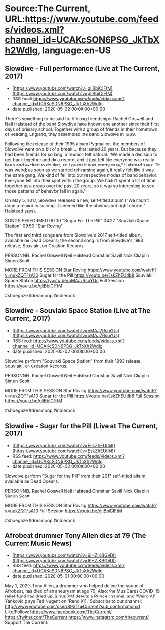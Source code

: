 # Source:The Current, URL:https://www.youtube.com/feeds/videos.xml?channel_id=UCAKcSON6PSG_JkTbXh2WdIg, language:en-US

## Slowdive - Full performance (Live at The Current, 2017)
 - [https://www.youtube.com/watch?v=gliBbiCIFtM](https://www.youtube.com/watch?v=gliBbiCIFtM)
 - RSS feed: https://www.youtube.com/feeds/videos.xml?channel_id=UCAKcSON6PSG_JkTbXh2WdIg
 - date published: 2020-05-02 00:00:00+00:00

There's something to be said for lifelong friendships. Rachel Goswell and Neil Halstead of the band Slowdive have known one another since their first days of primary school. Together with a group of friends in their hometown of Reading, England, they assembled the band Slowdive in 1989.

Following the release of their 1995 album Pygmalion, the members of Slowdive went on a bit of a break … that lasted 20 years. But because they had been friends for so long, a reunion felt natural. "We made a decision to get back together and do a record, and it just felt like everyone was really keen and excited to do that, so I guess it was pretty easy," Halstead says. "It was weird; as soon as we started rehearsing again, it really felt like it was the same gang. We kind of fell into our respective modes of band behavior. Everyone fell into their spot within the group. We hadn't spent a lot of time together as a group over the past 20 years, so it was so interesting to see those patterns of behavior fall in again."

On May 5, 2017, Slowdive released a new, self-titled album ("We hadn't done a record in so long, it seemed like the obvious but right choice," Halstead says). 

SONGS PERFORMED
00:00 "Sugar For The Pill"
04:27 "Souvlaki Space Station"
09:50 "Star Roving"

The first and third songs are from Slowdive's 2017 self-titled album, available on Dead Oceans; the second song is from Slowdive's 1993 release, Souvlaki, on Creation Records.

PERSONNEL
Rachel Goswell
Neil Halstead
Christian Savill
Nick Chaplin
Simon Scott

MORE FROM THIS SESSION
Star Roving https://www.youtube.com/watch?v=nukZQTFsA10
Sugar for the Pill https://youtu.be/EskZhEUtlb8
Souvlaki Space Station https://youtu.be/oMAJ7RsuYUs
Full Session https://youtu.be/gliBbiCIFtM

#shoegaze #dreampop #indierock

## Slowdive - Souvlaki Space Station (Live at The Current, 2017)
 - [https://www.youtube.com/watch?v=oMAJ7RsuYUs](https://www.youtube.com/watch?v=oMAJ7RsuYUs)
 - RSS feed: https://www.youtube.com/feeds/videos.xml?channel_id=UCAKcSON6PSG_JkTbXh2WdIg
 - date published: 2020-05-02 00:00:00+00:00

Slowdive perform "Souvlaki Space Station"  from their 1993 release, Souvlaki, on Creation Records.

PERSONNEL
Rachel Goswell
Neil Halstead
Christian Savill
Nick Chaplin
Simon Scott

MORE FROM THIS SESSION
Star Roving https://www.youtube.com/watch?v=nukZQTFsA10
Sugar for the Pill https://youtu.be/EskZhEUtlb8
Full Session https://youtu.be/gliBbiCIFtM

#shoegaze #dreampop #indierock

## Slowdive - Sugar for the Pill (Live at The Current, 2017)
 - [https://www.youtube.com/watch?v=EskZhEUtlb8](https://www.youtube.com/watch?v=EskZhEUtlb8)
 - RSS feed: https://www.youtube.com/feeds/videos.xml?channel_id=UCAKcSON6PSG_JkTbXh2WdIg
 - date published: 2020-05-02 00:00:00+00:00

Slowdive perform "Sugar for the Pill"  from their  2017 self-titled album, available on Dead Oceans.

PERSONNEL
Rachel Goswell
Neil Halstead
Christian Savill
Nick Chaplin
Simon Scott

MORE FROM THIS SESSION
Star Roving https://www.youtube.com/watch?v=nukZQTFsA10
Full Session https://youtu.be/gliBbiCIFtM

#shoegaze #dreampop #indierock

## Afrobeat drummer Tony Allen dies at 79 (The Current Music News)
 - [https://www.youtube.com/watch?v=6lHZiKBGVDI](https://www.youtube.com/watch?v=6lHZiKBGVDI)
 - RSS feed: https://www.youtube.com/feeds/videos.xml?channel_id=UCAKcSON6PSG_JkTbXh2WdIg
 - date published: 2020-05-01 00:00:00+00:00

May 1, 2020: Tony Allen, a drummer who helped define the sound of Afrobeat, has died of an aneurysm at age 79. Also: the MusiCares COVID-19 relief fund has dried up, Sirius XM debuts a Prince channel, and 'Weird Al' Yankovic plays Ted Nugent on 'Reno 911.'
Subscribe to our channel:
http://www.youtube.com/user/893TheCurrent?sub_confirmation=1
Like/Follow:
https://www.facebook.com/TheCurrent/
https://twitter.com/TheCurrent
https://www.instagram.com/thecurrent/
Support The Current:


